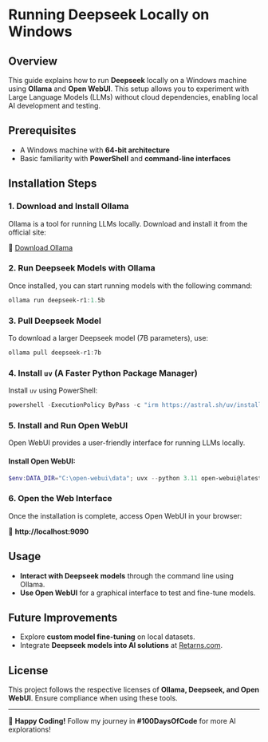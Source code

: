 # Running Deepseek Locally on Windows

## Overview
This guide explains how to run **Deepseek** locally on a Windows machine using **Ollama** and **Open WebUI**. This setup allows you to experiment with Large Language Models (LLMs) without cloud dependencies, enabling local AI development and testing.

## Prerequisites
- A Windows machine with **64-bit architecture**
- Basic familiarity with **PowerShell** and **command-line interfaces**

## Installation Steps

### 1. Download and Install Ollama
Ollama is a tool for running LLMs locally. Download and install it from the official site:

🔗 [Download Ollama](https://ollama.com/download/windows)

### 2. Run Deepseek Models with Ollama
Once installed, you can start running models with the following command:

```powershell
ollama run deepseek-r1:1.5b
```

### 3. Pull Deepseek Model
To download a larger Deepseek model (7B parameters), use:

```powershell
ollama pull deepseek-r1:7b
```

### 4. Install `uv` (A Faster Python Package Manager)
Install `uv` using PowerShell:

```powershell
powershell -ExecutionPolicy ByPass -c "irm https://astral.sh/uv/install.ps1 | iex"
```

### 5. Install and Run Open WebUI
Open WebUI provides a user-friendly interface for running LLMs locally.

#### Install Open WebUI:
```powershell
$env:DATA_DIR="C:\open-webui\data"; uvx --python 3.11 open-webui@latest serve
```

### 6. Open the Web Interface
Once the installation is complete, access Open WebUI in your browser:

🔗 **http://localhost:9090**

## Usage
- **Interact with Deepseek models** through the command line using Ollama.
- **Use Open WebUI** for a graphical interface to test and fine-tune models.

## Future Improvements
- Explore **custom model fine-tuning** on local datasets.
- Integrate **Deepseek models into AI solutions** at [Retarns.com](https://retarns.com).

## License
This project follows the respective licenses of **Ollama, Deepseek, and Open WebUI**. Ensure compliance when using these tools.

---
🚀 **Happy Coding!** Follow my journey in **#100DaysOfCode** for more AI explorations!

